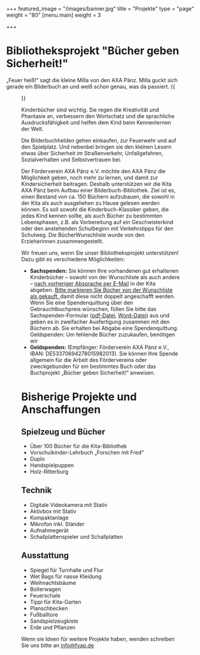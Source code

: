 +++
featured_image = "/images/banner.jpg"
title = "Projekte"
type = "page"
weight = "80"
[menu.main]
weight = 3

+++

# Bibliotheksprojekt "Bücher geben Sicherheit!"

„Feuer heiß!“ sagt die kleine Milla von den AXA Pänz. Milla guckt sich gerade ein Bilderbuch an und weiß schon genau, was da passiert.
{{<figure src="/images/Buecher_geben_Sicherheit.jpg" class="fl w-100">}}

Kinderbücher sind wichtig. Sie regen die Kreativität und Phantasie an, verbessern den Wortschatz und die sprachliche Ausdrucksfähigkeit und helfen dem Kind beim Kennenlernen der Welt.

Die Bilderbuchhelden gehen einkaufen, zur Feuerwehr und auf den Spielplatz. Und nebenbei bringen sie den kleinen Lesern etwas über Sicherheit im Straßenverkehr, Unfallgefahren, Sozialverhalten und Selbstvertrauen bei.

Der Förderverein AXA Pänz e.V. möchte den AXA Pänz die Möglichkeit geben, noch mehr zu lernen, und damit zur Kindersicherheit beitragen. Deshalb unterstützen wir die Kita AXA Pänz beim Aufbau einer Bilderbuch-Bibliothek. Ziel ist es, einen Bestand von ca. 150 Büchern aufzubauen, die sowohl in der Kita als auch ausgeliehen zu Hause gelesen werden können. Es soll sowohl die Kinderbuch-Klassiker geben, die jedes Kind kennen sollte, als auch Bücher zu bestimmten Lebensphasen, z.B. als Vorbereitung auf ein Geschwisterkind oder den anstehenden Schulbeginn mit Verkehrstipps für den Schulweg. Die BücherWunschliste wurde von den Erzieherinnen zusammengestellt.

Wir freuen uns, wenn Sie unser Bibliotheksprojekt unterstützen! Dazu gibt es verschiedene Möglichkeiten:

- **Sachspenden:** Sie können Ihre vorhandenen gut erhaltenen Kinderbücher – sowohl von der Wunschliste als auch andere – [nach vorheriger Absprache per E-Mail](mailto:axa-paenz@awo-koeln.de) in der Kita abgeben. [Bitte markieren Sie Bücher von der Wunschliste als gekauft, ](http://www.amazon.de/registry/wishlist/2DWWC2XKOBLBU/?_encoding=UTF8&camp=1638&creative=6742&linkCode=ur2&site-redirect=de&tag=foeaxapaeev0c-21) damit diese nicht doppelt angeschafft werden. Wenn Sie eine Spendenquittung über den Gebrauchtbuchpreis wünschen, füllen Sie bitte das Sachspenden-Formular ([pdf-Datei](/Sachspendenformular_Foerderverein_AXA_Paenz.pdf), [Word-Datei](/Sachspendenformular_Foerderverein_AXA_Paenz.doc)) aus und geben es in zweifacher Ausfertigung zusammen mit den Büchern ab. Sie erhalten bei Abgabe eine Spendenquittung. Geldspenden: Um fehlende Bücher zuzukaufen, benötigen wir
- **Geldspenden:** (Empfänger: Förderverein AXA Pänz e.V., IBAN: DE53370694278015982013). Sie können Ihre Spende allgemein für die Arbeit des Fördervereins oder zweckgebunden für ein bestimmtes Buch oder das Buchprojekt „Bücher geben Sicherheit!“ anweisen.

# Bisherige Projekte und Anschaffungen

## Spielzeug und Bücher

- Über 100 Bücher für die Kita-Bibliothek
- Vorschulkinder-Lehrbuch „Forschen mit Fred“
- Duplo
- Handspielpuppen
- Holz-Ritterburg

## Technik

- Digitale Videokamera mit Stativ
- Aktivbox mit Stativ
- Kompaktanlage
- Mikrofon inkl. Ständer
- Aufnahmegerät
- Schallplattenspieler und Schallplatten

## Ausstattung

- Spiegel für Turnhalle und Flur
- Wet Bags für nasse Kleidung
- Weihnachtsbäume
- Bollerwagen
- Feuerschale
- Tippi für Kita-Garten
- Planschbecken
- Fußballtore
- Sandspielzeugkiste
- Erde und Pflanzen

Wenn sie Ideen für weitere Projekte haben, wenden schreiben Sie uns bitte an info@fvap.de
